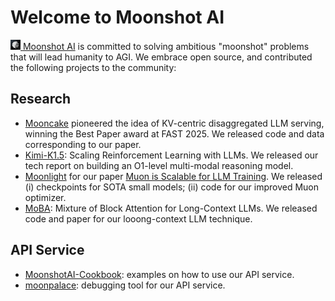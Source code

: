 # Welcome to Moonshot AI

<a href="https://www.moonshot.cn/"><img src="moonshot.jpg" alt="icon" style="height: 16px; vertical-align: center;"> [Moonshot AI](https://moonshot.ai) is committed to solving ambitious "moonshot" problems that will lead humanity to AGI. We embrace open source, and contributed the following projects to the community:

## Research

* [Mooncake](https://github.com/kvcache-ai/Mooncake/) pioneered the idea of KV-centric disaggregated LLM serving, winning the Best Paper award at FAST 2025. We released code and data corresponding to our paper.
* [Kimi-K1.5](https://github.com/MoonshotAI/Kimi-k1.5): Scaling Reinforcement Learning with LLMs. We released our tech report on building an O1-level multi-modal reasoning model.
* [Moonlight](https://github.com/MoonshotAI/Moonlight) for our paper [Muon is Scalable for LLM Training](https://arxiv.org/abs/2502.16982). We released (i) checkpoints for SOTA small models; (ii) code for our improved Muon optimizer.
* [MoBA](https://github.com/MoonshotAI/MoBA): Mixture of Block Attention for Long-Context LLMs. We released code and paper for our looong-context LLM technique.


## API Service

* [MoonshotAI-Cookbook](https://github.com/MoonshotAI/MoonshotAI-Cookbook): examples on how to use our API service.
* [moonpalace](https://github.com/MoonshotAI/moonpalace): debugging tool for our API service.
